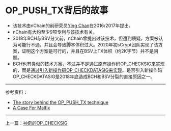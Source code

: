 # OP_PUSH_TX背后的故事

* 该技术由nChain的前研究员[Ying Chan](https://www.linkedin.com/in/ying-chan-10077651/?originalSubdomain=uk)在2016/2017年提出。
* nChain有大约至少9项专利与该技术有关。
* 2018年BCH与BSV分叉前，nChain曾提出过该技术，但遭到质疑，方案被认为可能行不通，并且会导致脚本体积过大。2020年初sCrypt团队实现了该方案，证明这个方案是可行的，并且在BSV上TX体积（约2K字节）并不是问题。
* BCH也有类似的技术方案，不过并不是通过原有操作码OP_CHECKSIG来实现的，而是[通过引入新操作码OP_CHECKDATASIG来实现](https://cashscript.org/docs/language/globals#global-covenant-variables)。是否引入新操作码OP_CHECKDATASIG是2018年底造成BCH和BSV分裂的直接原因之一。

----

参考资料：

* [The story behind the OP_PUSH_TX technique](https://coingeek.com/the-story-behind-the-op_push_tx-technique/)
* [A Case For Malfix](https://honest.cash/v2/cpacia/a-case-for-malfix-4436)

----

上一篇：[神奇的OP_CHECKSIG](https://github.com/corper/bsv-smart-contract/blob/master/03-magical-op-checksig.md)

